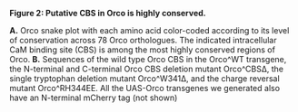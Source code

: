 **Figure 2: Putative CBS in Orco is highly conserved.**

**A.** Orco snake plot with each amino acid color-coded according to its level of conservation across 78 Orco orthologues.
The indicated intracellular CaM binding site (CBS) is among the most highly conserved regions of Orco.
**B.** Sequences of the wild type Orco CBS in the Orco^WT transgene, the N-terminal and C-terminal Orco CBS deletion mutant Orco^CBSΔ, the single tryptophan deletion mutant Orco^W341Δ, and the charge reversal mutant Orco^RH344EE. All the UAS-Orco transgenes we generated also have an N-terminal mCherry tag (not shown)